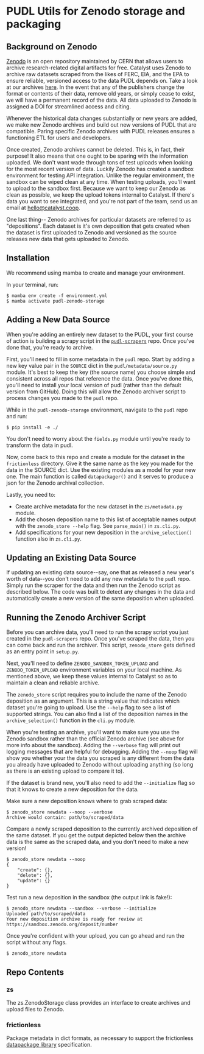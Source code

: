 # PUDL Utils for Zenodo storage and packaging

## Background on Zenodo

[Zenodo](https://zenodo.org/) is an open repository maintained by CERN that allows users to archive research-related digital artifacts for free. Catalyst uses Zenodo to archive raw datasets scraped from the likes of FERC, EIA, and the EPA to ensure reliable, versioned access to the data PUDL depends on. Take a look at our archives
[here](https://zenodo.org/communities/catalyst-cooperative/?page=1&size=20). In the
event that any of the publishers change the format or contents of their data, remove old years, or simply cease to exist, we will have a permanent record of the data. All data uploaded to Zenodo is assigned a DOI for streamlined access and citing.

Whenever the historical data changes substantially or new years are added, we make new Zenodo archives and build out new versions of PUDL that are compatible. Paring specific Zenodo archives with PUDL releases ensures a functioning ETL for users and developers.

Once created, Zenodo archives cannot be deleted. This is, in fact, their purpose! It
also means that one ought to be sparing with the information uploaded. We don't want
wade through tons of test uploads when looking for the most recent version of data. Luckily Zenodo has created a sandbox environment for testing API integration. Unlike
the regular environment, the sandbox can be wiped clean at any time. When testing
uploads, you'll want to upload to the sandbox first. Because we want to keep our Zenodo
as clean as possible, we keep the upload tokens internal to Catalyst. If there's data
you want to see integrated, and you're not part of the team, send us an email at
hello@catalyst.coop.

One last thing-- Zenodo archives for particular datasets are referred to as
"depositions". Each dataset is it's own deposition that gets created when the
dataset is first uploaded to Zenodo and versioned as the source releases new data that gets uploaded to Zenodo.

## Installation

We recommend using mamba to create and manage your environment.

In your terminal, run:
```
$ mamba env create -f environment.yml
$ mamba activate pudl-zenodo-storage
```

## Adding a New Data Source
When you're adding an entirely new dataset to the PUDL, your first course of action is building a scrapy script in the
[`pudl-scrapers`](https://github.com/catalyst-cooperative/pudl-scrapers) repo. Once
you've done that, you're ready to archive.

First, you'll need to fill in some metadata in the `pudl` repo. Start by adding a new
key value pair in the `SOURCE` dict in the `pudl/metadata/source.py` module. It's best
to keep the key (the source name) you choose simple and consistent across all repos that reference the data. Once you've done this, you'll need to install your local version
of pudl (rather than the default version from GitHub). Doing this will allow the Zenodo archiver script to process changes you made to the `pudl` repo.

While in the `pudl-zenodo-storage` environment, navigate to the `pudl` repo and run:
```
$ pip install -e ./
```

You don't need to worry about the `fields.py` module until you're ready to transform the
data in pudl.

Now, come back to this repo and create a module for the dataset in the `frictionless`
directory. Give it the same name as the key you made for the data in the SOURCE dict.
Use the existing modules as a model for your new one. The main function is called
`datapackager()` and it serves to produce a json for the Zenodo archival collection.

Lastly, you need to:
- Create archive metadata for the new dataset in the `zs/metadata.py` module.
- Add the chosen deposition name to this list of acceptable names output with the `zenodo_store --help` flag. See `parse_main()` in `zs.cli.py`.
- Add specifications for your new deposition in the `archive_selection()` function also in `zs.cli.py`.

## Updating an Existing Data Source
If updating an existing data source--say, one that as released a new year's worth of
data--you don't need to add any new metadata to the `pudl` repo. Simply run the scraper
for the data and then run the Zenodo script as described below. The code was built to
detect any changes in the data and automatically create a new version of the same deposition when uploaded.

## Running the Zenodo Archiver Script
Before you can archive data, you'll need to run the scrapy script you just created in
the `pudl-scrapers` repo. Once you've scraped the data, then you can come back and run the archiver. This script, `zenodo_store` gets defined as an entry point in `setup.py`.

Next, you'll need to define `ZENODO_SANDBOX_TOKEN_UPLOAD` and `ZENODO_TOKEN_UPLOAD` environment variables on your local machine. As mentioned above, we keep these values
internal to Catalyst so as to maintain a clean and reliable archive.

The `zenodo_store` script requires you to include the name of the Zenodo deposition as
an argument. This is a string value that indicates which dataset you're going to upload. Use the `--help` flag to see a list of supported strings. You can also find a list of
the deposition names in the `archive_selection()` function in the `cli.py` module.

When you're testing an archive, you'll want to make sure you use the Zenodo
sandbox rather than the official Zenodo archive (see above for more info about the sandbox). Adding the `--verbose` flag will print out logging messages that are helpful for debugging. Adding the `--noop` flag will show you whether your the data you scraped
is any different from the data you already have uploaded to Zenodo without uploading anything (so long as there is an existing upload to compare it to).

If the dataset is brand new, you'll also need to add the `--initialize` flag so that it knows to create a new deposition for the data.

Make sure a new deposition knows where to grab scraped data:
```
$ zenodo_store newdata --noop --verbose
Archive would contain: path/to/scraped/data
```

Compare a newly scraped deposition to the currently archived deposition of the same
dataset. If you get the output depicted below then the archive data is the same as the
scraped data, and you don't need to make a new version!
```
$ zenodo_store newdata --noop
{
    "create": {},
    "delete": {},
    "update": {}
}
```

Test run a new deposition in the sandbox (the output link is fake!):
```
$ zenodo_store newdata --sandbox --verbose --initialize
Uploaded path/to/scraped/data
Your new deposition archive is ready for review at https://sandbox.zenodo.org/deposit/number
```

Once you're confident with your upload, you can go ahead and run the script without any
flags.
```
$ zenodo_store newdata
```

## Repo Contents

### zs

The zs.ZenodoStorage class provides an interface to create archives and upload
files to Zenodo.

### frictionless

Package metadata in dict formats, as necessary to support the frictionless
[datapackage library](https://frictionlessdata.io/docs/using-data-packages-in-python/)
specification.
